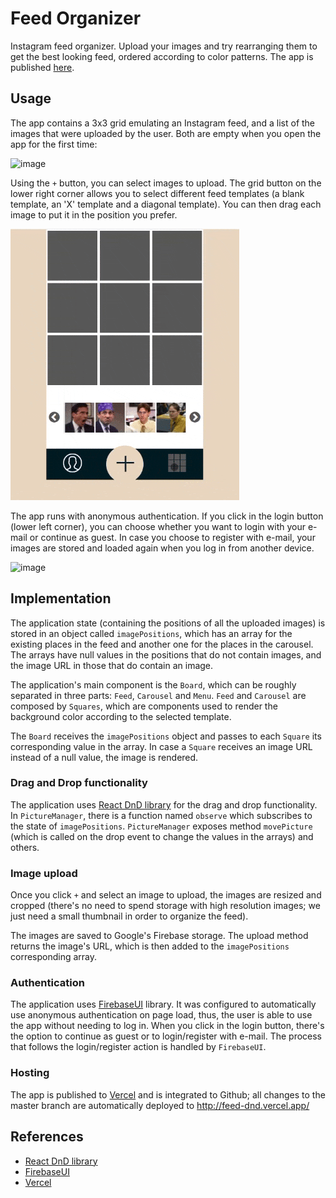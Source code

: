 # Feed Organizer

Instagram feed organizer. Upload your images and try rearranging them to get the best looking feed, ordered according to color patterns.
The app is published [here](https://feed-dnd.vercel.app/).

## Usage

The app contains a 3x3 grid emulating an Instagram feed, and a list of the images that were uploaded by the user. Both are empty when you open the app for the first time:

![image](https://user-images.githubusercontent.com/35512873/142730575-746173f9-6bf8-480d-8804-1780f149459f.png)

Using the ```+``` button, you can select images to upload. The grid button on the lower right corner allows you to select different feed templates (a blank template, an 'X' template and a diagonal template). You can then drag each image to put it in the position you prefer.

![image](https://github.com/tcortes55/feed-dnd/blob/master/public/feed-dnd-demo.gif)

The app runs with anonymous authentication. If you click in the login button (lower left corner), you can choose whether you want to login with your e-mail or continue as guest. In case you choose to register with e-mail, your images are stored and loaded again when you log in from another device.

![image](https://user-images.githubusercontent.com/35512873/142732627-dd062d98-d4d5-4a60-919d-170c7a0acd27.png)

## Implementation

The application state (containing the positions of all the uploaded images) is stored in an object called ```imagePositions```, which has an array for the existing places in the feed and another one for the places in the carousel. The arrays have null values in the positions that do not contain images, and the image URL in those that do contain an image.

The application's main component is the ```Board```, which can be roughly separated in three parts: ```Feed```, ```Carousel``` and ```Menu```. ```Feed``` and ```Carousel``` are composed by ```Squares```, which are components used to render the background color according to the selected template.

The ```Board``` receives the ```imagePositions``` object and passes to each ```Square``` its corresponding value in the array. In case a ```Square``` receives an image URL instead of a null value, the image is rendered.

### Drag and Drop functionality

The application uses [React DnD library](https://react-dnd.github.io/react-dnd/about) for the drag and drop functionality.
In ```PictureManager```, there is a function named ```observe``` which subscribes to the state of ```imagePositions```. ```PictureManager``` exposes method ```movePicture``` (which is called on the drop event to change the values in the arrays) and others.

### Image upload

Once you click ```+``` and select an image to upload, the images are resized and cropped (there's no need to spend storage with high resolution images; we just need a small thumbnail in order to organize the feed).

The images are saved to Google's Firebase storage. The upload method returns the image's URL, which is then added to the ```imagePositions``` corresponding array.

### Authentication

The application uses [FirebaseUI](https://github.com/firebase/firebaseui-web) library. It was configured to automatically use anonymous authentication on page load, thus, the user is able to use the app without needing to log in. When you click in the login button, there's the option to continue as guest or to login/register with e-mail. The process that follows the login/register action is handled by ```FirebaseUI```.

### Hosting

The app is published to [Vercel](https://vercel.com/) and is integrated to Github; all changes to the master branch are automatically deployed to http://feed-dnd.vercel.app/

## References
- [React DnD library](https://react-dnd.github.io/react-dnd/about)
- [FirebaseUI](https://github.com/firebase/firebaseui-web)
- [Vercel](https://vercel.com/)
